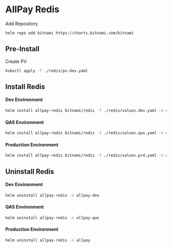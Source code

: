 # AllPay Redis
Add Repository
```sh
helm repo add bitnami https://charts.bitnami.com/bitnami
```
## Pre-Install
Create PV
```sh
kubectl apply -f ./redis/pv-dev.yaml
```
## Install Redis
#### Dev Environment
```sh
helm install allpay-redis bitnami/redis -f ./redis/values.dev.yaml -n allpay-dev
```
#### QAS Environment
```sh
helm install allpay-redis bitnami/redis -f ./redis/values.qas.yaml -n allpay-qas
```
#### Production Environment
```sh
helm install allpay-redis bitnami/redis -f ./redis/values.prd.yaml -n allpay
```

## Uninstall Redis
#### Dev Environment
```sh
helm uninstall allpay-redis -n allpay-dev
```
#### QAS Environment
```sh
helm uninstall allpay-redis -n allpay-qas
```
#### Production Environment
```sh
helm uninstall allpay-redis -n allpay
```



